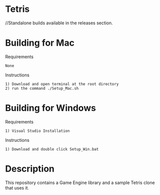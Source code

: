 # Tetris
//Standalone builds available in the releases section.

# Building for Mac
Requirements

	None
   
Instructions

	1) Download and open terminal at the root directory
	2) run the command ./Setup_Mac.sh

# Building for Windows
Requirements

	1) Visual Studio Installation	
 
Instructions

	1) Download and double click Setup_Win.bat

# Description
This repository contains a Game Engine library and a sample Tetris clone that uses it.

